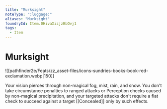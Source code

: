 ```yaml
---
title: "Murksight"
noteType: ":luggage:"
aliases: "Murksight"
foundryId: Item.0HivaXizjzBbOvj1
tags:
  - Item
---
```


# Murksight
![[pathfinder2e/Feats/zz_asset-files/icons-sundries-books-book-red-exclamation.webp|150]]

Your vision pierces through non-magical fog, mist, rain, and snow. You don't take circumstance penalties to ranged attacks or Perception checks caused by non-magical precipitation, and your targeted attacks don't require a flat check to succeed against a target [[Concealed]] only by such effects.
